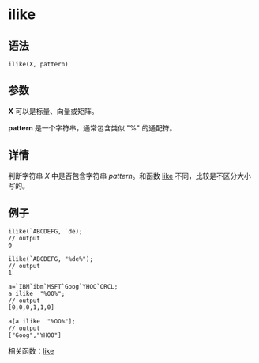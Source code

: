 # ilike

## 语法

`ilike(X, pattern)`

## 参数

**X** 可以是标量、向量或矩阵。

**pattern** 是一个字符串，通常包含类似 "%" 的通配符。

## 详情

判断字符串 *X* 中是否包含字符串 *pattern*。和函数 [like](../l/like.html) 不同，比较是不区分大小写的。

## 例子

```
ilike(`ABCDEFG, `de);
// output
0

ilike(`ABCDEFG, "%de%");
// output
1

a=`IBM`ibm`MSFT`Goog`YHOO`ORCL;
a ilike  "%OO%";
// output
[0,0,0,1,1,0]

a[a ilike  "%OO%"];
// output
["Goog","YHOO"]
```

相关函数：[like](../l/like.html)

